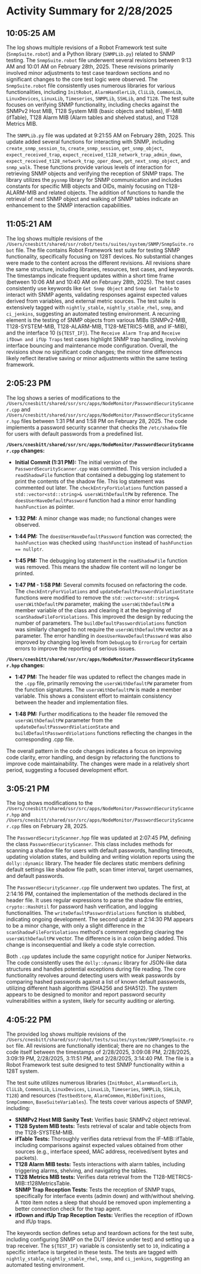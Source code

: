 # Activity Summary for 2/28/2025

## 10:05:25 AM
The log shows multiple revisions of a Robot Framework test suite (`SnmpSuite.robot`) and a Python library (`SNMPLib.py`) related to SNMP testing.  The `SnmpSuite.robot` file underwent several revisions between 9:13 AM and 10:01 AM on February 28th, 2025.  These revisions primarily involved minor adjustments to test case teardown sections and no significant changes to the core test logic were observed. The `SnmpSuite.robot` file consistently uses numerous libraries for various functionalities, including `InitRobot`, `AlarmHandlerLib`, `CliLib`, `CommonLib`, `LinuxDevices`, `LinuxLib`, `Timeseries`, `SNMPLib`, `SSHLib`, and `T128`.  The test suite focuses on verifying SNMP functionality, including checks against the SNMPv2 Host MIB, T128 System MIB (basic objects and tables), IF-MIB (ifTable), T128 Alarm MIB (Alarm tables and shelved status), and T128 Metrics MIB.

The `SNMPLib.py` file was updated at 9:21:55 AM on February 28th, 2025. This update added several functions for interacting with SNMP, including `create_snmp_session_to`, `create_snmp_session`, `get_snmp_object`, `expect_received_trap`, `expect_received_t128_network_trap_admin_down`, `expect_received_t128_network_trap_oper_down`, `get_next_snmp_object`, and `snmp_walk`.  These functions provide various levels of interaction for retrieving SNMP objects and verifying the reception of SNMP traps.  The library utilizes the `pysnmp` library for SNMP communication and includes constants for specific MIB objects and OIDs, mainly focusing on T128-ALARM-MIB and related objects.  The addition of functions to handle the retrieval of next SNMP object and walking of SNMP tables indicate an enhancement to the SNMP interaction capabilities.


## 11:05:21 AM
The log shows multiple revisions of the `/Users/cnesbitt/shared/ssr/robot/tests/suites/system/SNMP/SnmpSuite.robot` file.  The file contains Robot Framework test suite for testing SNMP functionality, specifically focusing on 128T devices.  No substantial changes were made to the content across the different revisions.  All revisions share the same structure, including libraries, resources, test cases, and keywords. The timestamps indicate frequent updates within a short time frame (between 10:06 AM and 10:40 AM on February 28th, 2025).  The test cases consistently use keywords like `Get Snmp Object` and `Snmp Get Table` to interact with SNMP agents, validating responses against expected values derived from variables,  and external metric sources.  The test suite is extensively tagged with `nightly_stable`, `nightly_stable_rhel`, `snmp`, and `ci_jenkins`, suggesting an automated testing environment.  A recurring element is the testing of SNMP objects from various MIBs (SNMPv2-MIB, T128-SYSTEM-MIB, T128-ALARM-MIB, T128-METRICS-MIB, and IF-MIB),  and the interface 10 (`${TEST_IF}`).  The `Receive Alarm Trap` and `Receive ifDown and ifUp Traps` test cases highlight SNMP trap handling, involving interface bouncing and maintenance mode configuration.  Overall, the revisions show no significant code changes; the minor time differences likely reflect iterative saving or minor adjustments within the same testing framework.


## 2:05:23 PM
The log shows a series of modifications to the `/Users/cnesbitt/shared/ssr/src/apps/NodeMonitor/PasswordSecurityScanner.cpp` and `/Users/cnesbitt/shared/ssr/src/apps/NodeMonitor/PasswordSecurityScanner.hpp` files between 1:31 PM and 1:58 PM on February 28, 2025.  The code implements a password security scanner that checks the `/etc/shadow` file for users with default passwords from a predefined list.

**`/Users/cnesbitt/shared/ssr/src/apps/NodeMonitor/PasswordSecurityScanner.cpp` changes:**

* **Initial Commit (1:31 PM):** The initial version of the `PasswordSecurityScanner.cpp` was committed.  This version included a `readShadowFile` function that contained a debugging log statement to print the contents of the shadow file. This log statement was commented out later.  The `checkEntryForViolations` function passed a `std::vector<std::string>& usersWithDefaultPW` by reference. The `doesUserHaveDefaultPassword` function had a minor error handling `hashFunction` as pointer.

* **1:32 PM:** A minor change was made; no functional changes were observed.

* **1:44 PM:** The `doesUserHaveDefaultPassword` function was corrected; the `hashFunction` was checked using `!hashFunction` instead of `hashFunction == nullptr`.

* **1:45 PM:** The debugging log statement in the `readShadowFile` function was removed. This means the shadow file content will no longer be printed.


* **1:47 PM - 1:58 PM:** Several commits focused on refactoring the code.  The `checkEntryForViolations` and `updateDefaultPasswordViolationState` functions were modified to remove the `std::vector<std::string>& usersWithDefaultPW` parameter, making the  `usersWithDefaultPW` a member variable of the class and clearing it at the beginning of `scanShadowFileForViolations`. This improved the design by reducing the number of parameters.  The `buildDefaultPasswordViolations` function was similarly changed to not require the `usersWithDefaultPW` vector as a parameter. The error handling in `doesUserHaveDefaultPassword` was also improved by changing log levels from `DebugLog` to `ErrorLog`  for certain errors to improve the reporting of serious issues.


**`/Users/cnesbitt/shared/ssr/src/apps/NodeMonitor/PasswordSecurityScanner.hpp` changes:**

* **1:47 PM:** The header file was updated to reflect the changes made in the `.cpp` file, primarily removing the `usersWithDefaultPW` parameter from the function signatures. The `usersWithDefaultPW` is made a member variable.  This shows a consistent effort to maintain consistency between the header and implementation files.

* **1:48 PM:**  Further modifications to the header file removed the `usersWithDefaultPW` parameter from the `updateDefaultPasswordViolationState` and `buildDefaultPasswordViolations` functions reflecting the changes in the corresponding .cpp file.

The overall pattern in the code changes indicates a focus on improving code clarity, error handling, and design by refactoring the functions to improve code maintainability.  The changes were made in a relatively short period, suggesting a focused development effort.


## 3:05:21 PM
The log shows modifications to the `/Users/cnesbitt/shared/ssr/src/apps/NodeMonitor/PasswordSecurityScanner.hpp` and `/Users/cnesbitt/shared/ssr/src/apps/NodeMonitor/PasswordSecurityScanner.cpp` files on February 28, 2025.

The `PasswordSecurityScanner.hpp` file was updated at 2:07:45 PM,  defining the class `PasswordSecurityScanner`. This class includes methods for scanning a shadow file for users with default passwords,  handling timeouts, updating violation states, and building and writing violation reports using the `dolly::dynamic` library.  The header file declares static members defining default settings like shadow file path, scan timer interval, target usernames, and default passwords.


The `PasswordSecurityScanner.cpp` file underwent two updates. The first, at 2:14:16 PM, contained the implementation of the methods declared in the header file. It uses regular expressions to parse the shadow file entries,  `crypto::HashUtil` for password hash verification, and logging functionalities.  The `writeDefaultPasswordViolations` function is stubbed, indicating ongoing development.  The second update at 2:14:30 PM appears to be a minor change, with only a slight difference in the `scanShadowFileForViolations` method's comment regarding clearing the `usersWithDefaultPW` vector.  The difference is in a colon being added. This change is inconsequential and likely a code style correction.

Both `.cpp` updates include the same copyright notice for Juniper Networks.  The code consistently uses the `dolly::dynamic` library for JSON-like data structures and handles potential exceptions during file reading. The core functionality revolves around detecting users with weak passwords by comparing hashed passwords against a list of known default passwords, utilizing different hash algorithms (SHA256 and SHA512).  The system appears to be designed to monitor and report password security vulnerabilities within a system, likely for security auditing or alerting.


## 4:05:22 PM
The provided log shows multiple revisions of the `/Users/cnesbitt/shared/ssr/robot/tests/suites/system/SNMP/SnmpSuite.robot` file.  All revisions are functionally identical; there are no changes to the code itself between the timestamps of 2/28/2025, 3:09:08 PM, 2/28/2025, 3:09:19 PM, 2/28/2025, 3:11:51 PM, and 2/28/2025, 3:14:40 PM. The file is a Robot Framework test suite designed to test SNMP functionality within a 128T system.

The test suite utilizes numerous libraries (`InitRobot`, `AlarmHandlerLib`, `CliLib`, `CommonLib`, `LinuxDevices`, `LinuxLib`, `Timeseries`, `SNMPLib`, `SSHLib`, `T128`) and resources (`TestbedStore`, `AlarmCommon`, `MibDefinitions`, `SnmpCommon`, `BaseSuiteVariables`).  The tests cover various aspects of SNMP, including:

* **SNMPv2 Host MIB Sanity Test:** Verifies basic SNMPv2 object retrieval.
* **T128 System MIB tests:** Tests retrieval of scalar and table objects from the T128-SYSTEM-MIB.
* **ifTable Tests:**  Thoroughly verifies data retrieval from the IF-MIB::ifTable, including comparisons against expected values obtained from other sources (e.g., interface speed, MAC address, received/sent bytes and packets).
* **T128 Alarm MIB tests:**  Tests interactions with alarm tables, including triggering alarms, shelving, and navigating the tables.
* **T128 Metrics MIB tests:**  Verifies data retrieval from the T128-METRICS-MIB::t128MetricsTable.
* **SNMP Trap Reception Tests:** Tests the reception of SNMP traps, specifically for interface events (admin down) and with/without shelving.  A `TODO` item notes a sleep that should be removed upon implementing a better connection check for the trap agent.
* **ifDown and ifUp Trap Reception Tests:**  Verifies the reception of ifDown and ifUp traps.

The keywords section defines setup and teardown actions for the test suite, including configuring SNMP on the DUT (device under test) and setting up a trap receiver.  The `${TEST_IF}` variable is consistently set to `10`, indicating a specific interface is targeted in these tests. The tests are tagged with `nightly_stable`, `nightly_stable_rhel`, `snmp`, and `ci_jenkins`, suggesting an automated testing environment.
